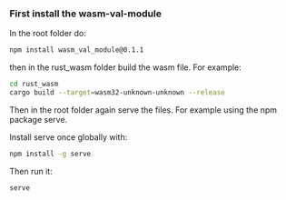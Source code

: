 ### First install the wasm-val-module
In the root folder do:

```bash
npm install wasm_val_module@0.1.1
```

then in the rust_wasm folder build the wasm file. For example:

```bash
cd rust_wasm
cargo build --target=wasm32-unknown-unknown --release
```

Then in the root folder again serve the files. For example using the npm package serve.

Install serve once globally with:

```bash
npm install -g serve
```

Then run it:

```
serve
```